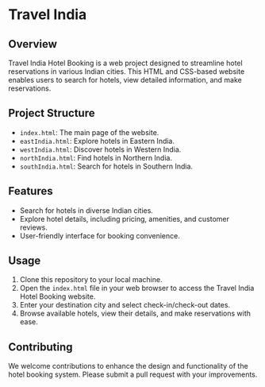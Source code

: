 

# Travel India 

## Overview
Travel India Hotel Booking is a web project designed to streamline hotel reservations in various Indian cities. This HTML and CSS-based website enables users to search for hotels, view detailed information, and make reservations.

## Project Structure
- `index.html`: The main page of the website.
- `eastIndia.html`: Explore hotels in Eastern India.
- `westIndia.html`: Discover hotels in Western India.
- `northIndia.html`: Find hotels in Northern India.
- `southIndia.html`: Search for hotels in Southern India.

## Features
- Search for hotels in diverse Indian cities.
- Explore hotel details, including pricing, amenities, and customer reviews.
- User-friendly interface for booking convenience.

## Usage
1. Clone this repository to your local machine.
2. Open the `index.html` file in your web browser to access the Travel India Hotel Booking website.
3. Enter your destination city and select check-in/check-out dates.
4. Browse available hotels, view their details, and make reservations with ease.

## Contributing
We welcome contributions to enhance the design and functionality of the hotel booking system. Please submit a pull request with your improvements.


